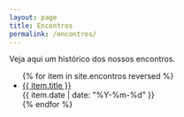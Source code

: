 ```yaml
---
layout: page
title: Encontros
permalink: /encontros/
---
```


<p>Veja aqui um histórico dos nossos encontros.</p>

<ul class="meetings-list">
{% for item in site.encontros reversed %}
  <li>
    <a href="/encontros/{{ item.slug }}" class="meeting-title">
      {{ item.title }}
    </a>
    <div class="meeting-date">{{ item.date | date: "%Y-%m-%d" }}</div>
  </li>
{% endfor %}
</ul>
